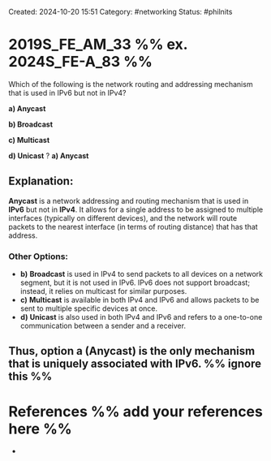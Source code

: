 Created: 2024-10-20 15:51
Category: #networking 
Status: #philnits



# 2019S_FE_AM_33 %% ex. 2024S_FE-A_83 %%

Which of the following is the network routing and addressing mechanism that is used in IPv6 but not in IPv4? 

**a) Anycast** 

**b) Broadcast** 

**c) Multicast** 

**d) Unicast**
?
**a) Anycast**
## **Explanation:**

**Anycast** is a network addressing and routing mechanism that is used in **IPv6** but not in **IPv4**. It allows for a single address to be assigned to multiple interfaces (typically on different devices), and the network will route packets to the nearest interface (in terms of routing distance) that has that address.

### Other Options:

- **b)** **Broadcast** is used in IPv4 to send packets to all devices on a network segment, but it is not used in IPv6. IPv6 does not support broadcast; instead, it relies on multicast for similar purposes.
- **c)** **Multicast** is available in both IPv4 and IPv6 and allows packets to be sent to multiple specific devices at once.
- **d)** **Unicast** is also used in both IPv4 and IPv6 and refers to a one-to-one communication between a sender and a receiver.

Thus, **option a (Anycast)** is the only mechanism that is uniquely associated with IPv6.
%% ignore this %%
---









# References %% add your references here %%
- 